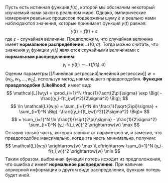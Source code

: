 Пусть есть истинная функция $f(x)$, которой мы обозначим некоторый изучаемый нами закон в реальном мире. Однако, эмпирические измерения реальных процессов подвержены шуму $\varepsilon$ и реально нами наблюдаются значения, которые принимает функция $y(t)$ равная:
$$
y(t)=f(t)+\varepsilon
$$
где $\varepsilon$ - случайная величина. Предположим, что случайная величина имеет **нормальное распределение**: $\mathcal{N}(0,\sigma)$. Тогда можно считать, что значения $y_i$ функции $y(t_i)$ являются случайными величинами с **нормальным распределением**:
$$
y_i=y(t_i) \sim \mathcal{N}(f(t_i),\sigma)
$$
Оценим параметры [[Линейная регрессия|линейной регрессии]] $w=(w_0,w_1,...,w_D)$, используя метод наименьшего правдоподобия. **Функция правдоподобия** (**Likelihood**) имеет вид:
$$
\mathcal{L}(w;y) = \prod_{i=1}^N \frac{1}{\sqrt{2\pi}\sigma} \exp \Big( -\frac{(y_i-f(t_i;w))^2}{2\sigma^2} \Big);
$$
$$
\ln \mathcal{L}(w;y) = \sum_{i=1}^N \ln \frac{1}{\sqrt{2\pi}\sigma} + \sum_{i=1}^N \Big( -\frac{(y_i-f(t_i;w))^2}{2\sigma^2} \Big)=
$$
$$
= \sum_{i=1}^N \ln \frac{1}{\sqrt{2\pi}\sigma} - \frac{1}{2\sigma^2} \sum_{i=1}^N (y_i-f(t_i;w))^2 \xrightarrow{w} \max
$$
Оставив только часть, которая зависит от параметров $w$, и заметив, что правдоподобие максимально, когда эта часть минимальна, получим:
$$
\mathcal{L}(w;y) \xrightarrow{w} \max \Leftrightarrow \sum_{i=1}^N (y_i-f(t_i;w))^2 \xrightarrow{w} \min
$$
Таким образом, выбранная функция потерь исходит из предположения, что ошибка $\varepsilon$ имеет **нормальное распределение**. При наличие априорной информации о другом виде распределения, функция потерь будет иной.